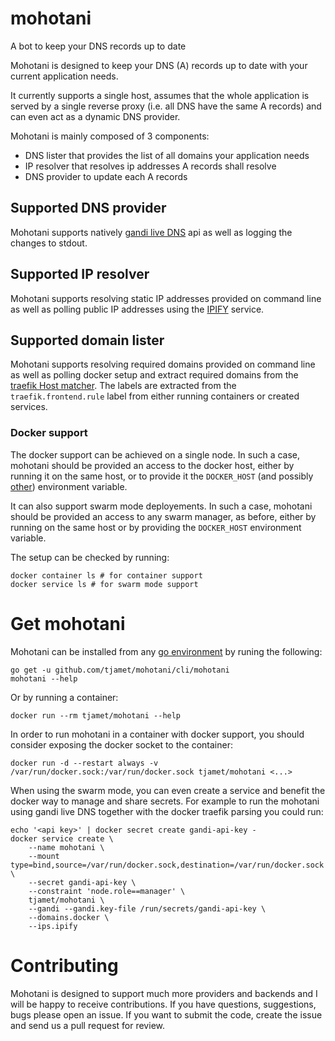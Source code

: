 # mohotani
A bot to keep your DNS records up to date

Mohotani is designed to keep your DNS (A) records up to date with your current application needs.

It currently supports a single host, assumes that the whole application is served by a single reverse proxy
(i.e. all DNS have the same A records) and can even act as a dynamic DNS provider.

Mohotani is mainly composed of 3 components:

- DNS lister that provides the list of all domains your application needs
- IP resolver that resolves ip addresses A records shall resolve
- DNS provider to update each A records

## Supported DNS provider

Mohotani supports natively [gandi live DNS](http://doc.livedns.gandi.net/) api as well as logging the changes to stdout.

## Supported IP resolver

Mohotani supports resolving static IP addresses provided on command line as well as polling public IP addresses using
the [IPIFY](https://www.ipify.org/) service.

## Supported domain lister

Mohotani supports resolving required domains provided on command line as well as polling docker setup and extract required domains
from the [traefik Host matcher](https://docs.traefik.io/basics/#matchers). The labels are extracted from the `traefik.frontend.rule` label
from either running containers or created services.

### Docker support

The docker support can be achieved on a single node. In such a case, mohotani should be provided an access to the docker host, either by running
it on the same host, or to provide it the `DOCKER_HOST` (and possibly [other](https://docs.docker.com/engine/reference/commandline/cli/#environment-variables))
environment variable.

It can also support swarm mode deployements. In such a case, mohotani should be provided an access to any swarm manager, as before, either by running on the same
host or by providing the `DOCKER_HOST` environment variable.

The setup can be checked by running:

```
docker container ls # for container support
docker service ls # for swarm mode support
```

# Get mohotani

Mohotani can be installed from any [go environment](https://golang.org/doc/install) by runing the following:

```
go get -u github.com/tjamet/mohotani/cli/mohotani
mohotani --help
```

Or by running a container:

```
docker run --rm tjamet/mohotani --help
```

In order to run mohotani in a container with docker support, you should consider exposing the docker socket to the container:

```
docker run -d --restart always -v /var/run/docker.sock:/var/run/docker.sock tjamet/mohotani <...>
```

When using the swarm mode, you can even create a service and benefit the docker way to manage and share secrets.
For example to run the mohotani using gandi live DNS together with the docker traefik parsing you could run:

```
echo '<api key>' | docker secret create gandi-api-key -
docker service create \
    --name mohotani \
    --mount type=bind,source=/var/run/docker.sock,destination=/var/run/docker.sock \
    --secret gandi-api-key \
    --constraint 'node.role==manager' \
    tjamet/mohotani \
    --gandi --gandi.key-file /run/secrets/gandi-api-key \
    --domains.docker \
    --ips.ipify
```

# Contributing

Mohotani is designed to support much more providers and backends and I will be happy to receive contributions.
If you have questions, suggestions, bugs please open an issue. If you want to submit the code, create the issue and send us a pull request for review.